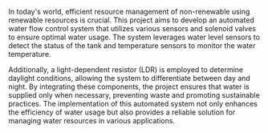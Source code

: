 In today's world, efficient resource management of non-renewable using renewable resources  is crucial. This project aims to develop an automated water flow control system that utilizes various sensors and solenoid valves to ensure optimal water usage. The system leverages water level sensors to detect the status of the tank and temperature sensors to monitor the water temperature. 

Additionally, a light-dependent resistor (LDR) is employed to determine daylight conditions, allowing the system to differentiate between day and night. By integrating these components, the project ensures that water is supplied only when necessary, preventing waste and promoting sustainable practices. The implementation of this automated system not only enhances the efficiency of water usage but also provides a reliable solution for managing water resources in various applications.
